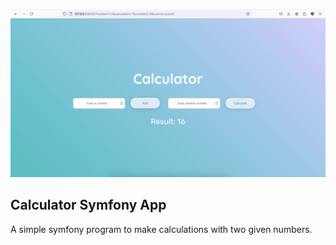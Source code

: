 ![screenshot](preview.png)

## Calculator Symfony App

A simple symfony program to make calculations with two given numbers.
